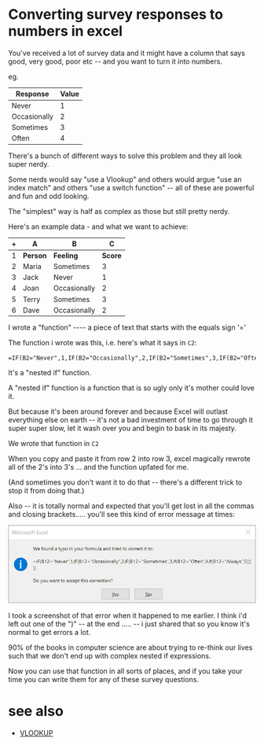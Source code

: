 ﻿# Converting survey responses to numbers in excel

You've received a lot of survey data and it might have a column that says good, very good, poor etc -- and you want to turn it into numbers.

eg.

| Response | Value |
|-------|-------|
| Never | 1 |
| Occasionally | 2 |
| Sometimes | 3 |
| Often | 4 |

There's a bunch of different ways to solve this problem and they all look super nerdy.

Some nerds would say "use a Vlookup" and others would argue "use an index match" and others "use a switch function" -- all of these are powerful and fun and odd looking.

The "simplest" way is half as complex as those but still pretty nerdy.

Here's an example data - and what we want to achieve:

| + | A | B | C |
|---|---|---|---|
| 1 | **Person** | **Feeling** | **Score** |
| 2 | Maria | Sometimes    | 3 |
| 3 | Jack  | Never        | 1 |
| 4 | Joan  | Occasionally | 2 |
| 5 | Terry | Sometimes    | 3 |
| 6 | Dave  | Occasionally | 2 |

I wrote a "function" ---- a piece of text that starts with the equals sign '='

The function i wrote was this, i.e. here's what it says in `C2`:

	=IF(B2="Never",1,IF(B2="Occasionally",2,IF(B2="Sometimes",3,IF(B2="Often",4,IF(B2="Always",5)))))

It's a "nested if" function.

A "nested if" function is a function that is so ugly only it's mother could love it.

But because it's been around forever and because Excel will outlast everything else on earth -- it's not a bad investment of time to go through it super super slow, let it wash over you and begin to bask in its majesty.

We wrote that function in `C2`

When you copy and paste it from row 2 into row 3, excel magically rewrote all of the 2's into 3's ... and the function upfated for me.

(And sometimes you don't want it to do that -- there's a different trick to stop it from doing that.)

Also -- it is totally normal and expected that you'll get lost in all the commas and closing brackets..... you'll see this kind of error message at times:

![words to numbers error](words_to_numbers_error.png)

I took a screenshot of that error when it happened to me earlier. I think i'd left out one of the ")" -- at the end ..... -- i just shared that so you know it's normal to get errors a lot.

90% of the books in computer science are about trying to re-think our lives such that we don't end up with complex nested if expressions.

Now you can use that function in all sorts of places, and if you take your time you can write them for any of these survey questions.

# see also

- [VLOOKUP](VLOOKUP.md)